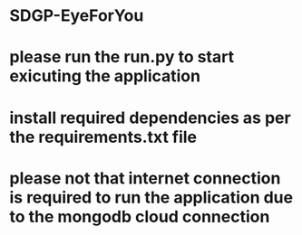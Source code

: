 # SDGP-EyeForYou
# please run the run.py to start exicuting the application 
# install required dependencies as per the requirements.txt file
# please not that internet connection is required to run the application due to the mongodb cloud connection
